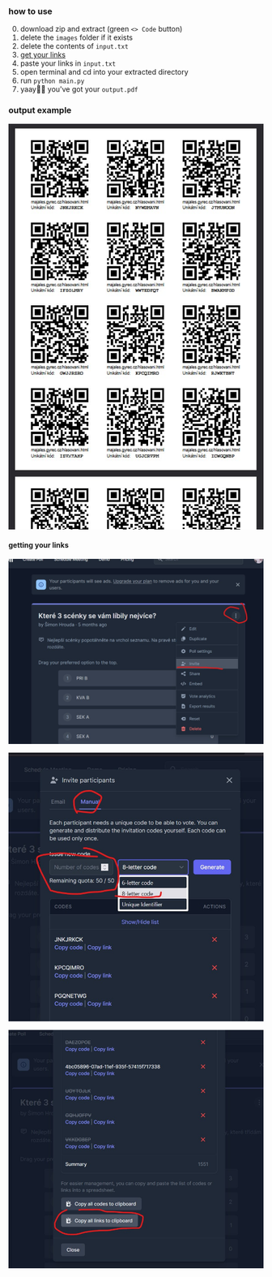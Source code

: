 ### how to use

0) download zip and extract (green `<> Code` button)
1) delete the `images` folder if it exists
2) delete the contents of `input.txt`
3) [get your links](#getting-your-links)
4) paste your links in `input.txt`
5) open terminal and cd into your extracted directory
6) run `python main.py`
7) yaay🎉🎉 you've got your `output.pdf`

### output example
![output example](./readme_images/Screenshot%202024-10-26%20104333.jpg)


#### getting your links

![yee](./readme_images/Screenshot%202024-10-26%20095941.jpg)

![yee](./readme_images/Screenshot%202024-10-26%20095625.jpg)

![yee](./readme_images/Screenshot%202024-10-26%20095357.jpg)
